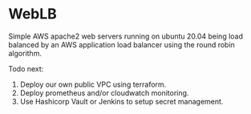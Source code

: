# WebLB
Simple AWS apache2 web servers running on ubuntu 20.04 being load balanced by an AWS application load balancer using the round robin algorithm. 


Todo next:
1. Deploy our own public VPC using terraform.
2. Deploy prometheus and/or cloudwatch monitoring.
3. Use Hashicorp Vault or Jenkins to setup secret management.
